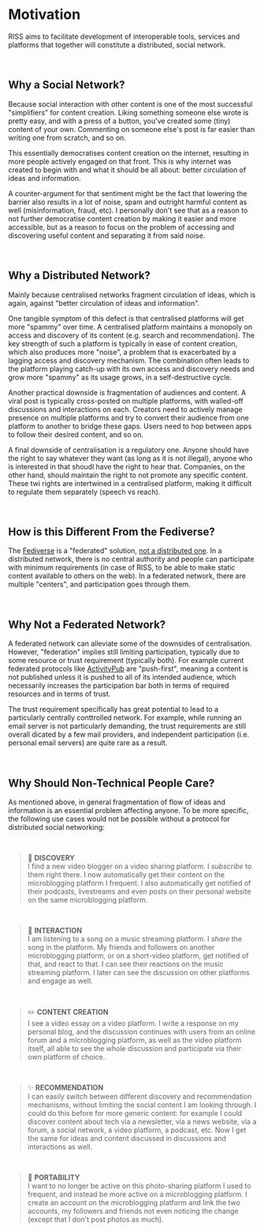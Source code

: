 # Motivation

RISS aims to facilitate development of interoperable tools, services and platforms that together will constitute a distributed, social network.

<br>

## Why a Social Network?

Because social interaction with other content is one of the most successful "simplifiers" for content creation. Liking something someone else wrote is pretty easy, and with a press of a button, you've created some (tiny) content of your own. Commenting on someone else's post is far easier than writing one from scratch, and so on.

This essentially democratises content creation on the internet, resulting in more people actively engaged on that front. This is why internet was created to begin with and what it should be all about: better circulation of ideas and information.

A counter-argument for that sentiment might be the fact that lowering the barrier also results in a lot of noise, spam and outright harmful content as well (misinformation, fraud, etc). I personally don't see that as a reason to not further democratise content creation by making it easier and more accessible, but as a reason to focus on the problem of accessing and discovering useful content and separating it from said noise.

<br>

## Why a Distributed Network?

Mainly because centralised networks fragment circulation of ideas, which is again, against "better circulation of ideas and information".

One tangible symptom of this defect is that centralised platforms will get more "spammy" over time. A centralised platform maintains a monopoly on access and discovery of its content (e.g. search and recommendation). The key strength of such a platform is typically in ease of content creation, which also produces more "noise", a problem that is exacerbated by a lagging access and discovery mechanism. The combination often leads to the platform playing catch-up with its own access and discovery needs and grow more "spammy" as its usage grows, in a self-destructive cycle.

Another practical downside is fragmentation of audiences and content. A viral post is typically cross-posted on multiple platforms, with walled-off discussions and interactions on each. Creators need to actively manage presence on multiple platforms and try to convert their audience from one platform to another to bridge these gaps. Users need to hop between apps to follow their desired content, and so on.

A final downside of centralisation is a regulatory one. Anyone should have the right to say whatever they want (as long as it is not illegal), anyone who is interested in that shoudl have the right to hear that. Companies, on the other hand, should maintain the right to not promote any specific content. These twi rights are intertwined in a centralised platform, making it difficult to regulate them separately (speech vs reach).

<br>

## How is this Different From the Fediverse?

The [Fediverse][fediverse] is a "federated" solution, [not a distributed one][fed-v-dist]. In a distributed network, there is no central authority and people can participate with minimum requirements (in case of RISS, to be able to make static content available to others on the web). In a federated network, there are multiple "centers", and participation goes through them.

<br>

## Why Not a Federated Network?

A federated network can alleviate some of the downsides of centralisation. However, "federation" implies still limiting participation, typically due to some resource or trust requirement (typically both). For example current federated protocols like [ActivityPub][activity-pub] are "push-first", meaning a content is not published unless it is pushed to all of its intended audience, which necessarily increases the participation bar both in terms of required resources and in terms of trust.

The trust requirement specifically has great potential to lead to a particularly centrally conttrolled network. For example, while running an email server is not particularly demanding, the trust requirements are still overall dicated by a few mail providers, and independent participation (i.e. personal email servers) are quite rare as a result.

<br>

## Why Should Non-Technical People Care?

As mentioned above, in general fragmentation of flow of ideas and information is an essential problem affecting anyone. To be more specific, the following use cases would not be possible without a protocol for distributed social networking:

<br>

> 🧭 **DISCOVERY** \
> I find a new video blogger on a video sharing platform. I _subscribe_ to them right there. I now automatically get their content on the microblogging platform I frequent. I also automatically get notified of their podcasts, livestreams and even posts on their personal website on the same microblogging platform.

<br>

> 💬 **INTERACTION** \
> I am listening to a song on a music streaming platform. I _share_ the song in the platform. My friends and followers on another microblogging platform, or on a short-video platform, get notified of that, and react to that. I can see their reactions on the music streaming platform. I later can see the discussion on other platforms and engage as well.

<br>

> ✏️ **CONTENT CREATION** \
> I see a video essay on a video platform. I write a response on my personal blog, and the discussion continues with users from an online forum and a microblogging platform, as well as the video platform itself, all able to see the whole discussion and participate via their own platform of choice.

<br>

> ✨ **RECOMMENDATION** \
> I can easily switch between different discovery and recommendation mechanisms, without limiting the social content I am looking through. I could do this before for more generic content: for example I could discover content about tech via a newsletter, via a news website, via a forum, a social network, a video platform, a podcast, etc. Now I get the same for ideas and content discussed in discussions and interactions as well.

<br>

> 🧩 **PORTABILITY** \
> I want to no longer be active on this photo-sharing platform I used to frequent, and instead be more active on a microblogging platform. I create an account on the microblogging platform and link the two accounts, my followers and friends not even noticing the change (except that I don't post photos as much).

<br>

[activity-pub]: https://www.w3.org/TR/activitypub/
[fediverse]: https://en.wikipedia.org/wiki/Fediverse
[fed-v-dist]: https://en.wikipedia.org/wiki/Distributed_social_network#Differences_between_distributed_and_federated_networks
